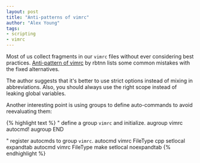 ```yaml
---
layout: post
title: "Anti-patterns of vimrc"
author: "Alex Young"
tags: 
- scripting
- vimrc
---
```


Most of us collect fragments in our `vimrc` files without ever considering best practices.  [Anti-pattern of vimrc](http://rbtnn.hateblo.jp/entry/2014/12/28/010913) by rbtnn lists some common mistakes with the fixed alternatives.

The author suggests that it's better to use strict options instead of mixing in abbreviations.  Also, you should always use the right scope instead of leaking global variables.

Another interesting point is using groups to define auto-commands to avoid reevaluating them:

{% highlight text %}
" define a group `vimrc` and initialize.
augroup vimrc
  autocmd!
augroup END

" register autocmds to group `vimrc`.
autocmd vimrc FileType cpp setlocal expandtab
autocmd vimrc FileType make setlocal noexpandtab
{% endhighlight %}
